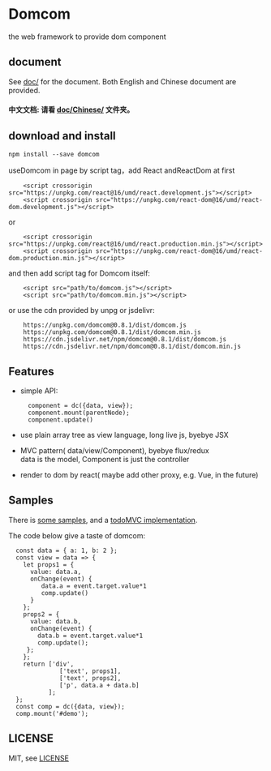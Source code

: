 # Domcom
  the web framework to provide dom component

## document

  See [doc/](https://github.com/taijiweb/domcom/tree/master/doc) for the document. Both English and Chinese document are provided.

#### 中文文档: **请看 [doc/Chinese/](https://github.com/taijiweb/domcom/tree/master/doc/Chinese) 文件夹。**

## download and install

    npm install --save domcom
    
useDomcom in  page by script tag，add React andReactDom  at first

        <script crossorigin src="https://unpkg.com/react@16/umd/react.development.js"></script>
        <script crossorigin src="https://unpkg.com/react-dom@16/umd/react-dom.development.js"></script>
        
or

        <script crossorigin src="https://unpkg.com/react@16/umd/react.production.min.js"></script>
        <script crossorigin src="https://unpkg.com/react-dom@16/umd/react-dom.production.min.js"></script>
        
and then add script tag for Domcom itself:

        <script src="path/to/domcom.js"></script> 
        <script src="path/to/domcom.min.js"></script>  

  or use the cdn provided by unpg or jsdelivr:

    
        https://unpkg.com/domcom@0.8.1/dist/domcom.js  
        https://unpkg.com/domcom@0.8.1/dist/domcom.min.js  
        https://cdn.jsdelivr.net/npm/domcom@0.8.1/dist/domcom.js  
        https://cdn.jsdelivr.net/npm/domcom@0.8.1/dist/domcom.min.js

## Features
* simple API:  

        component = dc({data, view});
        component.mount(parentNode);
        component.update()  

* use plain array tree as view language, long live js, byebye JSX

* MVC pattern( data/view/Component), byebye flux/redux  
  data is the model, Component is just the controller
 
* render to dom by react( maybe  add other proxy, e.g. Vue, in the future)

## Samples
There is [some  samples](https://github.com/taijiweb/domcom/tree/master/demo), and a [todoMVC implementation](https://github.com/taijiweb/domcom/tree/master/demo/coffee/todomvc.coffee).

The code below give a taste of domcom:

      const data = { a: 1, b: 2 };
      const view = data => {
        let props1 = {
          value: data.a,
          onChange(event) {
             data.a = event.target.value*1
             comp.update()
          }
        };
        props2 = {
          value: data.b,
          onChange(event) {
            data.b = event.target.value*1
            comp.update();
         };
        };
        return ['div',
                  ['text', props1],
                  ['text', props2],
                  ['p', data.a + data.b]
               ];
      };
      const comp = dc({data, view});
      comp.mount('#demo');

    
## LICENSE
MIT, see [LICENSE](https://github.com/taijiweb/domcom/blob/master/LICENSE)
